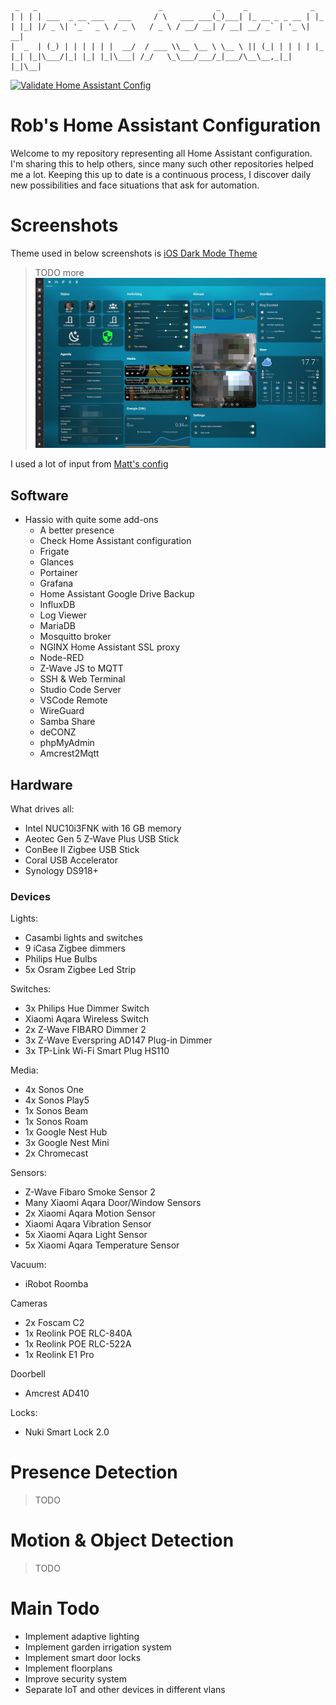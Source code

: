 ```
 _   _                           _            _     _              _   
| | | | ___  _ __ ___   ___     / \   ___ ___(_)___| |_ __ _ _ __ | |_ 
| |_| |/ _ \| '_ ` _ \ / _ \   / _ \ / __/ __| / __| __/ _` | '_ \| __|
|  _  | (_) | | | | | |  __/  / ___ \\__ \__ \ \__ \ || (_| | | | | |_ 
|_| |_|\___/|_| |_| |_|\___| /_/   \_\___/___/_|___/\__\__,_|_| |_|\__|
```
[![Validate Home Assistant Config](https://github.com/robsonke/hass-config/actions/workflows/main.yml/badge.svg?branch=master)](https://github.com/robsonke/hass-config/actions/workflows/main.yml)

# Rob's Home Assistant Configuration
Welcome to my repository representing all Home Assistant configuration. I'm sharing this to help others, since many such other repositories helped me a lot.
Keeping this up to date is a continuous process, I discover daily new possibilities and face situations that ask for automation.

# Screenshots
Theme used in below screenshots is [iOS Dark Mode Theme](https://github.com/basnijholt/lovelace-ios-dark-mode-theme/)
> TODO more
![Main Dashboard](https://github.com/robsonke/hass-config/blob/master/www/screenshots/main-dashboard.jpg)

I used a lot of input from [Matt's config](https://github.com/matt8707/hass-config)

## Software
- Hassio with quite some add-ons
  - A better presence
  - Check Home Assistant configuration
  - Frigate
  - Glances
  - Portainer
  - Grafana
  - Home Assistant Google Drive Backup
  - InfluxDB
  - Log Viewer
  - MariaDB
  - Mosquitto broker
  - NGINX Home Assistant SSL proxy
  - Node-RED
  - Z-Wave JS to MQTT
  - SSH & Web Terminal
  - Studio Code Server
  - VSCode Remote
  - WireGuard
  - Samba Share
  - deCONZ
  - phpMyAdmin
  - Amcrest2Mqtt

## Hardware
What drives all:
- Intel NUC10i3FNK with 16 GB memory
- Aeotec Gen 5 Z-Wave Plus USB Stick
- ConBee II Zigbee USB Stick
- Coral USB Accelerator
- Synology DS918+

### Devices
Lights:
- Casambi lights and switches
- 9 iCasa Zigbee dimmers
- Philips Hue Bulbs
- 5x Osram Zigbee Led Strip

Switches:
- 3x Philips Hue Dimmer Switch
- Xiaomi Aqara Wireless Switch
- 2x Z-Wave FIBARO Dimmer 2
- 3x Z-Wave Everspring AD147 Plug-in Dimmer
- 3x TP-Link Wi-Fi Smart Plug HS110

Media:
- 4x Sonos One
- 4x Sonos Play5
- 1x Sonos Beam
- 1x Sonos Roam
- 1x Google Nest Hub
- 3x Google Nest Mini
- 2x Chromecast

Sensors:
- Z-Wave Fibaro Smoke Sensor 2
- Many Xiaomi Aqara Door/Window Sensors
- 2x Xiaomi Aqara Motion Sensor
- Xiaomi Aqara Vibration Sensor
- 5x Xiaomi Aqara Light Sensor
- 5x Xiaomi Aqara Temperature Sensor

Vacuum:
- iRobot Roomba 

Cameras
- 2x Foscam C2
- 1x Reolink POE RLC-840A
- 1x Reolink POE RLC-522A
- 1x Reolink E1 Pro

Doorbell
- Amcrest AD410

Locks:
- Nuki Smart Lock 2.0

# Presence Detection
> TODO

# Motion & Object Detection
> TODO

# Main Todo
- Implement adaptive lighting
- Implement garden irrigation system
- Implement smart door locks
- Implement floorplans
- Improve security system
- Separate IoT and other devices in different vlans

